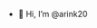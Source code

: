 - 👋 Hi, I’m @arink20

<!---
arink20/arink20 is a ✨ special ✨ repository because its `README.md` (this file) appears on your GitHub profile.
You can click the Preview link to take a look at your changes.
--->
